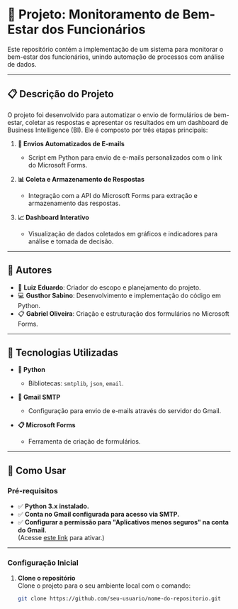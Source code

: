 # 🌟 Projeto: Monitoramento de Bem-Estar dos Funcionários

Este repositório contém a implementação de um sistema para monitorar o bem-estar dos funcionários, unindo automação de processos com análise de dados.

---

## 📋 Descrição do Projeto

O projeto foi desenvolvido para automatizar o envio de formulários de bem-estar, coletar as respostas e apresentar os resultados em um dashboard de Business Intelligence (BI). Ele é composto por três etapas principais:

1. **📧 Envios Automatizados de E-mails**  
   - Script em Python para envio de e-mails personalizados com o link do Microsoft Forms.

2. **📊 Coleta e Armazenamento de Respostas**  
   - Integração com a API do Microsoft Forms para extração e armazenamento das respostas.

3. **📈 Dashboard Interativo**  
   - Visualização de dados coletados em gráficos e indicadores para análise e tomada de decisão.

---

## 👥 Autores

- 📝 **Luiz Eduardo**: Criador do escopo e planejamento do projeto.  
- 💻 **Gusthor Sabino**: Desenvolvimento e implementação do código em Python.  
- 📋 **Gabriel Oliveira**: Criação e estruturação dos formulários no Microsoft Forms.

---

## 🔧 Tecnologias Utilizadas

- **🐍 Python**  
  - Bibliotecas: `smtplib`, `json`, `email`.

- **📧 Gmail SMTP**  
  - Configuração para envio de e-mails através do servidor do Gmail.

- **📋 Microsoft Forms**  
  - Ferramenta de criação de formulários.

---

## 🚀 Como Usar

### Pré-requisitos

- ✅ **Python 3.x instalado.**  
- ✅ **Conta no Gmail configurada para acesso via SMTP.**  
- ✅ **Configurar a permissão para "Aplicativos menos seguros" na conta do Gmail.**  
  (Acesse [este link](https://myaccount.google.com/lesssecureapps) para ativar.)

---

### Configuração Inicial

1. **Clone o repositório**  
   Clone o projeto para o seu ambiente local com o comando:  
   ```bash
   git clone https://github.com/seu-usuario/nome-do-repositorio.git
